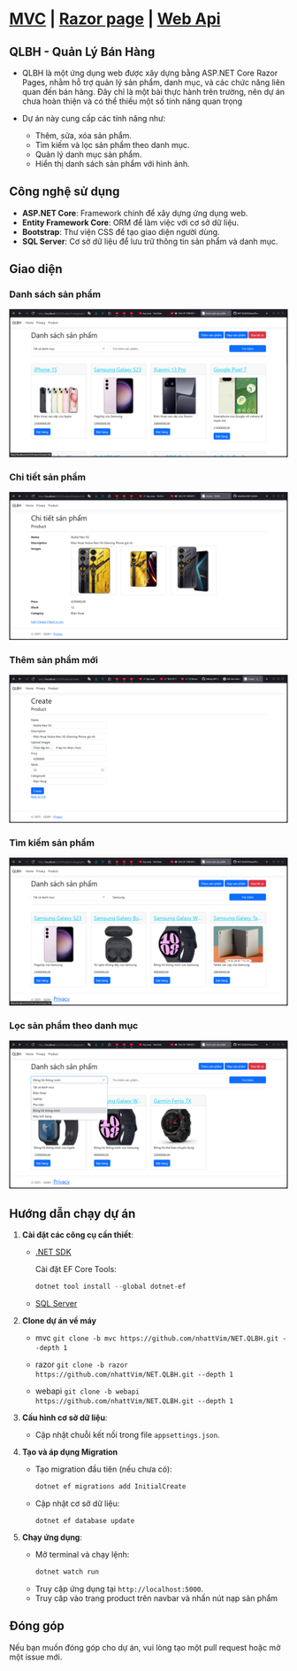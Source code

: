 # [MVC](https://github.com/nhattVim/NET.QLBH/tree/mvc) | [Razor page](https://github.com/nhattVim/NET.QLBH/tree/razor) | [Web Api](https://github.com/nhattVim/NET.QLBH/tree/webapi)

## QLBH - Quản Lý Bán Hàng

-   QLBH là một ứng dụng web được xây dựng bằng ASP.NET Core Razor Pages, nhằm hỗ trợ quản lý sản phẩm, danh mục, và các chức năng liên quan đến bán hàng. Đây chỉ là một bài thực hành trên trường, nên dự án chưa hoàn thiện và có thể thiếu một số tính năng quan trọng

-   Dự án này cung cấp các tính năng như:

    -   Thêm, sửa, xóa sản phẩm.
    -   Tìm kiếm và lọc sản phẩm theo danh mục.
    -   Quản lý danh mục sản phẩm.
    -   Hiển thị danh sách sản phẩm với hình ảnh.

## Công nghệ sử dụng

-   **ASP.NET Core**: Framework chính để xây dựng ứng dụng web.
-   **Entity Framework Core**: ORM để làm việc với cơ sở dữ liệu.
-   **Bootstrap**: Thư viện CSS để tạo giao diện người dùng.
-   **SQL Server**: Cơ sở dữ liệu để lưu trữ thông tin sản phẩm và danh mục.

## Giao diện

### Danh sách sản phẩm

![](wwwroot/images/repo/1.png)

### Chi tiết sản phẩm

![](wwwroot/images/repo/2.png)

### Thêm sản phẩm mới

![](wwwroot/images/repo/3.png)

### Tìm kiếm sản phẩm

![](wwwroot/images/repo/4.png)

### Lọc sản phẩm theo danh mục

![](wwwroot/images/repo/5.png)

## Hướng dẫn chạy dự án

1.  **Cài đặt các công cụ cần thiết**:

    -   [.NET SDK](https://dotnet.microsoft.com/download)

        Cài đặt EF Core Tools:

        ```powershell
        dotnet tool install --global dotnet-ef
        ```

    -   [SQL Server](https://www.microsoft.com/en-us/sql-server/sql-server-downloads)

2.  **Clone dự án về máy**

    -   mvc `git clone -b mvc https://github.com/nhattVim/NET.QLBH.git --depth 1`

    -   razor `git clone -b razor https://github.com/nhattVim/NET.QLBH.git --depth 1`

    -   webapi `git clone -b webapi https://github.com/nhattVim/NET.QLBH.git --depth 1`

3.  **Cấu hình cơ sở dữ liệu**:

    -   Cập nhật chuỗi kết nối trong file `appsettings.json`.

4.  **Tạo và áp dụng Migration**

    -   Tạo migration đầu tiên (nếu chưa có):

        ```powershell
        dotnet ef migrations add InitialCreate
        ```

    -   Cập nhật cơ sở dữ liệu:

        ```
        dotnet ef database update
        ```

5.  **Chạy ứng dụng**:

    -   Mở terminal và chạy lệnh:
        ```bash
        dotnet watch run
        ```
    -   Truy cập ứng dụng tại `http://localhost:5000`.
    -   Truy câp vào trang product trên navbar và nhấn nút nạp sản phẩm

## Đóng góp

Nếu bạn muốn đóng góp cho dự án, vui lòng tạo một pull request hoặc mở một issue mới.
